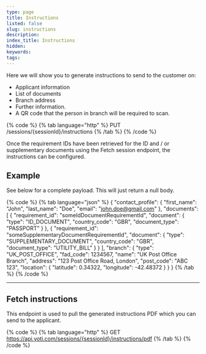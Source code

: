 ```yaml
---
type: page
title: Instructions
listed: false
slug: instructions
description: 
index_title: Instructions
hidden: 
keywords: 
tags: 
---
```


Here we will show you to generate instructions to send to the customer on:

- Applicant information
- List of documents
- Branch address
- Further information.
- A QR code that the person in branch will be required to scan.

{% code %}
{% tab language="http" %}
PUT /sessions/{sessionId}/instructions
{% /tab %}
{% /code %}

Once the requirement IDs have been retrieved for the ID and / or supplementary documents using the Fetch session endpoint, the instructions can be configured.

## Example

See below for a complete payload. This will just return a null body.

{% code %}
{% tab language="json" %}
{
  "contact_profile": {
    "first_name": "John",
    "last_name": "Doe",
    "email": "john.doe@gmail.com"
  },
  "documents": [
    {
      "requirement_id": "someIdDocumentRequirementId",
      "document": {
        "type": "ID_DOCUMENT",
        "country_code": "GBR",
        "document_type": "PASSPORT"
      }
    },
    {
      "requirement_id": "someSupplementaryDocumentRequirementId",
      "document": {
        "type": "SUPPLEMENTARY_DOCUMENT",
        "country_code": "GBR",
        "document_type": "UTILITY_BILL"
      }
    }
  ],
  "branch": {
    "type": "UK_POST_OFFICE",
    "fad_code": 1234567,
    "name": "UK Post Office Branch",
    "address": "123 Post Office Road, London",
    "post_code": "ABC 123",
    "location": {
      "latitude": 0.34322,
      "longitude": -42.48372
    }
  }
}
{% /tab %}
{% /code %}

---

## Fetch instructions

This endpoint is used to pull the generated instructions PDF which you can send to the applicant. 

{% code %}
{% tab language="http" %}
GET https://api.yoti.com/sessions/{sessionId}/instructions/pdf
{% /tab %}
{% /code %}